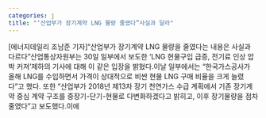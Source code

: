 ```yaml
---
categories: j
title: "‘산업부가 장기계약 LNG 물량 줄였다”사실과 달라"
---
```

[에너지데일리 조남준 기자]“산업부가 장기계약 LNG 물량을 줄였다는 내용은 사실과 다르다”산업통상자원부는 30일 일부에서 보도한 ‘LNG 현물구입 급증, 전기료 인상 압박 커져’제하의 기사에 대해 이 같은 입장을 밝혔다.이날 일부에서는 “한국가스공사가 올해 LNG를 수입하면서 가격이 상대적으로 비싼 현물 LNG 구매 비율을 크게 늘렸다”고 했다. 또한 “산업부가 2018년 제13차 장기 천연가스 수급 계획에서 기존 장기계약 중심 계약 구조를 중장기-단기-현물로 다변화하겠다고 밝히고, 이후 장기물량을 점차 줄였다”고 보도했다.이에